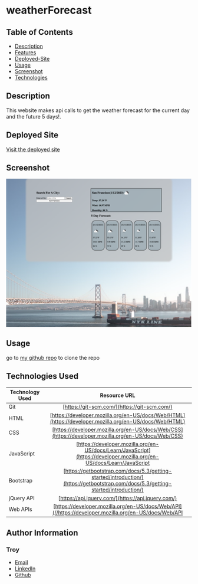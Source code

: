 # weatherForecast


## Table of Contents
* [Description](#Description)
* [Features](#Features)
* [Deployed-Site](#Deployed)
* [Usage](#Usage)
* [Screenshot](#Screenshot)
* [Technologies](#Technologies)


## Description

This website makes api calls to get the weather forecast for the current day and the future 5 days!.


## Deployed Site

[Visit the deployed site](https://troynj.github.io/weatherForecast/)

## Screenshot

![screenshot](./assets/images/preview.png) 

## Usage

go to [my github repo](https://github.com/troynj/weatherForecast) to clone the repo

## Technologies Used

| Technology Used         | Resource URL           | 
| ------------- |:-------------:| 
| Git | [https://git-scm.com/](https://git-scm.com/)     |   
| HTML    | [https://developer.mozilla.org/en-US/docs/Web/HTML](https://developer.mozilla.org/en-US/docs/Web/HTML) | 
| CSS     | [https://developer.mozilla.org/en-US/docs/Web/CSS](https://developer.mozilla.org/en-US/docs/Web/CSS)      |   
| JavaScript   | [https://developer.mozilla.org/en-US/docs/Learn/JavaScript](https://developer.mozilla.org/en-US/docs/Learn/JavaScript      |
| Bootstrap   | [https://getbootstrap.com/docs/5.3/getting-started/introduction/](https://getbootstrap.com/docs/5.3/getting-started/introduction/)     |
| jQuery API   | [https://api.jquery.com/](https://api.jquery.com/)  |
| Web APIs	 | [https://developer.mozilla.org/en-US/docs/Web/API](//https://developer.mozilla.org/en-US/docs/Web/API      |

## Author Information

### Troy 


* [Email]()
* [LinkedIn]()
* [Github]()